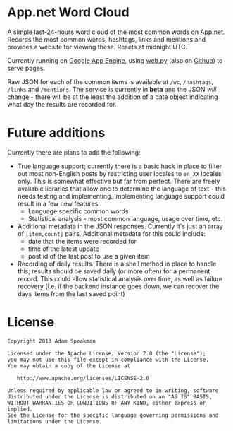 App.net Word Cloud
=====

A simple last-24-hours word cloud of the most common words on App.net. Records the most common words, hashtags, links and mentions and provides a website for viewing these. Resets at midnight UTC.

Currently running on [Google App Engine](http://adnwordcloud.appspot.com/static/index.html), using [web.py](http://webpy.org) (also on [Github](http://github.com/webpy/webpy)) to serve pages.

Raw JSON for each of the common items is available at `/wc`, `/hashtags`, `/links` and `/mentions`. The service is currently in __beta__ and the JSON _will_ change - there will be  at the least the addition of a date object indicating what day the results are recorded for.

Future additions
================

Currently there are plans to add the following:

- True language support; currently there is a basic hack in place to filter out most non-English posts by restricting user locales to `en_XX` locales only. This is somewhat effective but far from perfect. There are freely available libraries that allow one to determine the language of text - this needs testing and implementing. Implementing language support could result in a few new features:
    - Language specific common words
    - Statistical analysis - most common language, usage over time, etc.
- Additional metadata in the JSON responses. Currently it's just an array of `[item,count]` pairs. Additional metadata for this could include:
    - date that the items were recorded for
    - time of the latest update
    - post id of the last post to use a given item
- Recording of daily results. There is a shell method in place to handle this; results should be saved daily (or more often) for a permanent record. This could allow statistical analysis over time, as well as failure recovery (i.e. if the backend instance goes down, we can recover the days items from the last saved point)


License
=======

    Copyright 2013 Adam Speakman

    Licensed under the Apache License, Version 2.0 (the "License");
    you may not use this file except in compliance with the License.
    You may obtain a copy of the License at

       http://www.apache.org/licenses/LICENSE-2.0

    Unless required by applicable law or agreed to in writing, software
    distributed under the License is distributed on an "AS IS" BASIS,
    WITHOUT WARRANTIES OR CONDITIONS OF ANY KIND, either express or implied.
    See the License for the specific language governing permissions and
    limitations under the License.
